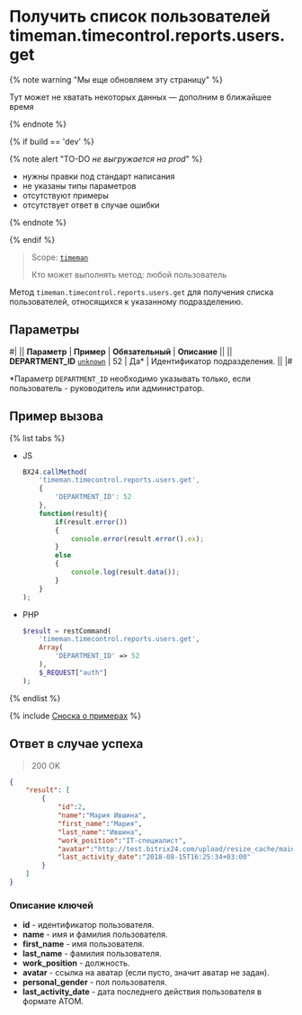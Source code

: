 # Получить список пользователей timeman.timecontrol.reports.users.get

{% note warning "Мы еще обновляем эту страницу" %}

Тут может не хватать некоторых данных — дополним в ближайшее время

{% endnote %}

{% if build == 'dev' %}

{% note alert "TO-DO _не выгружается на prod_" %}

- нужны правки под стандарт написания
- не указаны типы параметров
- отсутствуют примеры
- отсутствует ответ в случае ошибки

{% endnote %}

{% endif %}

> Scope: [`timeman`](../../scopes/permissions.md)
>
> Кто может выполнять метод: любой пользователь

Метод `timeman.timecontrol.reports.users.get` для получения списка пользователей, относящихся к указанному подразделению.

## Параметры

#|
|| **Параметр** | **Пример** | **Обязательный** | **Описание** ||
|| **DEPARTMENT_ID**
[`unknown`](../../data-types.md) | 52 | Да* | Идентификатор подразделения. ||
|#

*Параметр `DEPARTMENT_ID` необходимо указывать только, если пользователь - руководитель или администратор.

## Пример вызова

{% list tabs %}

- JS

    ```js
    BX24.callMethod(
        'timeman.timecontrol.reports.users.get',
        {
            'DEPARTMENT_ID': 52
        },
        function(result){
            if(result.error())
            {
                console.error(result.error().ex);
            }
            else
            {
                console.log(result.data());
            }
        }
    );
    ```

- PHP

    ```php
    $result = restCommand(
        'timeman.timecontrol.reports.users.get',
        Array(
            'DEPARTMENT_ID' => 52
        ),
        $_REQUEST["auth"]
    );    
    ```

{% endlist %}

{% include [Сноска о примерах](../../../_includes/examples.md) %}

## Ответ в случае успеха

> 200 OK
```json
{
    "result": [
        {
            "id":2,
            "name":"Мария Ившина",
            "first_name":"Мария",
            "last_name":"Ившина",
            "work_position":"IT-специалист",
            "avatar":"http://test.bitrix24.com/upload/resize_cache/main/072/100_100_2/42-17948709.gif",
            "last_activity_date":"2018-08-15T16:25:34+03:00"
        }
    ]
}
```

### Описание ключей

- **id** - идентификатор пользователя.
- **name** - имя и фамилия пользователя.
- **first_name** - имя пользователя.
- **last_name** - фамилия пользователя.
- **work_position** - должность.
- **avatar** - ссылка на аватар (если пусто, значит аватар не задан).
- **personal_gender** - пол пользователя.
- **last_activity_date** - дата последнего действия пользователя в формате АТОМ.